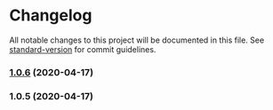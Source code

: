 # Changelog

All notable changes to this project will be documented in this file. See [standard-version](https://github.com/conventional-changelog/standard-version) for commit guidelines.

### [1.0.6](https://github.com/yangfan86/yangfan-npm-publish-test/compare/v1.0.5...v1.0.6) (2020-04-17)

### 1.0.5 (2020-04-17)
